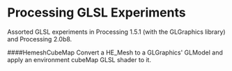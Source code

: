 Processing GLSL Experiments
=====================

Assorted GLSL experiments in Processing 1.5.1 (with the GLGraphics library) and Processing 2.0b8.

####HemeshCubeMap
Convert a HE_Mesh to a GLGraphics' GLModel and apply an environment cubeMap GLSL shader to it.
